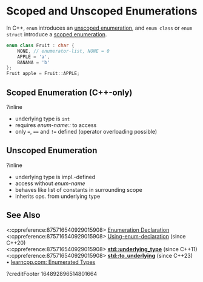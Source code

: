 # Scoped and Unscoped Enumerations

In C++, `enum` introduces an
[unscoped enumeration](https://en.cppreference.com/w/cpp/language/enum#Unscoped_enumerations),
and `enum class` or `enum struct` introduce a
[scoped enumeration](https://en.cppreference.com/w/cpp/language/enum#Scoped_enumerations).
```cpp
enum class Fruit : char {
    NONE, // enumerator-list, NONE = 0
    APPLE = 'a',
    BANANA = 'b'
};
Fruit apple = Fruit::APPLE;
```

## Scoped Enumeration (C++-only)
?inline
- underlying type is `int`
- requires *enum-name::* to access
- only `=`, `==` and `!=` defined (operator overloading possible)

## Unscoped Enumeration
?inline
- underlying type is impl.-defined
- access without *enum-name*
- behaves like list of constants in surrounding scope
- inherits ops. from underlying type

## See Also
<:cppreference:875716540929015908>
[Enumeration Declaration](https://en.cppreference.com/w/cpp/language/enum)  
<:cppreference:875716540929015908>
[Using-enum-declaration](https://en.cppreference.com/w/cpp/language/enum#Using-enum-declaration) (since C++20)  
<:cppreference:875716540929015908>
**[std::underlying_type](https://en.cppreference.com/w/cpp/types/underlying_type)** (since C++11)  
<:cppreference:875716540929015908>
**[std::to_underlying](https://en.cppreference.com/w/cpp/utility/to_underlying)** (since C++23)  
• [learncpp.com: Enumerated Types](https://www.learncpp.com/cpp-tutorial/enumerated-types/)

?creditFooter 164892896514801664